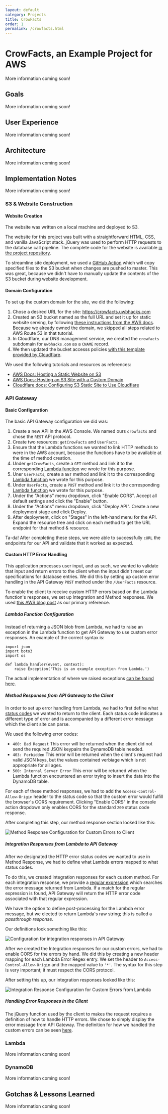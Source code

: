 ```yaml
---
layout: default
category: Projects
title: CrowFacts
order: 1
permalink: /crowfacts.html
---
```


# CrowFacts, an Example Project for AWS

More information coming soon!

## Goals

More information coming soon!

## User Experience

More information coming soon!

## Architecture

More information coming soon!

## Implementation Notes

More information coming soon!

### S3 & Website Construction

#### Website Creation

The website was written on a local machine and deployed to S3.

The website for this project was built with a straightforward HTML, 
CSS, and vanilla JavaScript stack. jQuery was used to perform HTTP 
requests to the database call pipeline. The complete code for the 
website is available [in the project repository](https://github.com/UWB-ACM/crowfacts/tree/master/website).

To streamline site deployment, we used a [GitHub Action](https://github.com/marketplace/actions/s3-sync) 
which will copy specified files to the S3 bucket when changes are 
pushed to master. This was great, because we didn't have to manually 
update the contents of the S3 bucket during website development.

#### Domain Configuration

To set up the custom domain for the site, we did the following:

1. Chose a desired URL for the site: https://crowfacts.uwbhacks.com
2. Created an S3 bucket named as the full URL and set it up for static website 
   serving, by following [these instructions from the AWS docs](https://docs.aws.amazon.com/AmazonS3/latest/dev/website-hosting-custom-domain-walkthrough.html).
   Because we already owned the domain, we skipped all steps related to 
   AWS Route 53 in that tutorial.
3. In Cloudflare, our DNS management service, we created the `crowfacts` 
   subdomain for `uwbhacks.com` as a `CNAME` record.
4. We then updated the bucket accesss policies [with this template 
  provided by Cloudflare](https://support.cloudflare.com/hc/en-us/articles/360037983412-Configuring-an-Amazon-Web-Services-static-site-to-use-Cloudflare#77nNxWyQf69T1a78gPlCi9).

We used the following tutorials and resources as references:

* [AWS Docs: Hosting a Static Website on S3](https://docs.aws.amazon.com/AmazonS3/latest/dev/WebsiteHosting.html)
* [AWS Docs: Hosting an S3 Site with a Custom Domain](https://docs.aws.amazon.com/AmazonS3/latest/dev/website-hosting-custom-domain-walkthrough.html)
* [Cloudflare docs: Configuring S3 Static Site to Use Cloudflare](https://support.cloudflare.com/hc/en-us/articles/360037983412-Configuring-an-Amazon-Web-Services-static-site-to-use-Cloudflare)

### API Gateway

#### Basic Configuration

The basic API Gateway configuration we did was:

1. Create a new API in the AWS Console. We named ours `crowfacts` and 
   chose the `REST` API protocol.
2. Create two resources: `getCrowFacts` and `UserFacts`.
3. Ensure that the Lambda functions we wanted to link HTTP methods to 
   were in the AWS account, because the functions have to be available 
   at the time of method creation.
4. Under `getCrowFacts`, create a `GET` method and link it to the 
   corresponding [Lambda function](https://github.com/UWB-ACM/crowfacts/blob/master/lambda_species/lambda_function.py) 
   we wrote for this purpose.
5. Uner `UserFacts`, create a `GET` method and link it to the corresponding 
   [Lambda function](https://github.com/UWB-ACM/crowfacts/tree/master/lambda_get_user_facts)
   we wrote for this purpose.
6. Under `UserFacts`, create a `POST` method and link it to the corresponding 
   [Lambda function](https://github.com/UWB-ACM/crowfacts/blob/master/lambda_put_user_fact/lambda_function.py) 
   we wrote for this purpose.
7. Under the "Actions" menu dropdown, click "Enable CORS". Accept all default 
   settings and click the "Enable" button.
8. Under the "Actions" menu dropdown, click "Deploy API". Create a new 
   deployment stage and click Deploy.
9. After deployment, click on "Stages" in the left-hand menu for the API. 
   Expand the resource tree and click on each method to get the URL endpoint 
   for that method & resource.

Ta-da! After completing these steps, we were able to successfully `cURL` the 
endpoints for our API and validate that it worked as expected.

#### Custom HTTP Error Handling

This application processes user input, and as such, we wanted to validate 
that input and return errors to the client when the input didn't meet our 
specifications for database entries. We did this by setting up custom error 
handling in the API Gateway `POST` method under the `/UserFacts` resource.

To enable the client to receive custom HTTP errors based on the Lambda 
function's responses, we set up Integration and Method responses.
We used [this AWS blog post](https://aws.amazon.com/blogs/compute/error-handling-patterns-in-amazon-api-gateway-and-aws-lambda/) 
as our primary reference.

##### Lambda Function Configuration

Instead of returning a JSON blob from Lambda, we had to raise an exception 
in the Lambda function to get API Gateway to use custom error responses.
An example of the correct syntax is:

```python3
import json
import boto3
import os

def lambda_handler(event, context):
    raise Exception('This is an example exception from Lambda.')
```

The actual implementation of where we raised exceptions [can be found 
here](https://github.com/UWB-ACM/crowfacts/blob/master/lambda_put_user_fact/lambda_function.py#L5).

##### Method Responses from API Gateway to the Client

In order to set up error handling from Lambda, we had to first define 
what [status codes](https://en.wikipedia.org/wiki/List_of_HTTP_status_codes) 
we wanted to return to the client. Each status code indicates a different 
type of error and is accompanied by a different error message which 
the client site can parse.

We used the following error codes:

* `400: Bad Request`
  This error will be returned when the client did not send the required 
  JSON keypairs the DynamoDB table needed.
* `403: Forbidden`
  This error will be returned when the client's request had valid JSON 
  keys, but the values contained verbiage which is not appropriate for all 
  ages.
* `500: Internal Server Error`
  This error will be returned when the Lambda function encountered an 
  error trying to insert the data into the DynamoDB table.

For each of these method responses, we had to add the `Access-Control-Allow-Origin` 
header to the status code so that the custom error would fulfill the 
browser's CORS requirement. Clicking "Enable CORS" in the console action 
dropdown only enables CORS for the standard `200` status code response.

After completing this step, our method response section looked like this:

![Method Response Configuration for Custom Errors to Client](/assets/custom_error_method_headers.png)

##### Integration Responses from Lambda to API Gateway

After we designated the HTTP error status codes we wanted to use in 
Method Response, we had to define what Lambda errors mapped to what 
status codes.

To do this, we created integration responses for each custom method. 
For each integration response, we provide a [regular 
expression](https://en.wikipedia.org/wiki/Regular_expression) which 
searches the error message returned from Lambda. If a match for the 
regular expression is found, API Gateway will return the HTTP error code 
associated with that regular expression.

We have the option to define post-processing for the Lambda error message, 
but we elected to return Lambda's raw string; this is called a _passthrough 
response_.

Our definitions look something like this:

![Configuration for integration responses in API Gateway](/assets/integ_response_setup_with_regex.png)

After we created the Integration responses for our custom errors, we had 
to enable CORS for the errors by hand. We did this by creating a new 
header mapping for each Lambda Error Regex entry. We set the header to 
`Access-Control-Allow-Origin` and the mapped value to `'*'`. The syntax 
for this step is very important; it must respect the CORS protocol.

After setting this up, our integration responses looked like this:

![Integration Response Configuration for Custom Errors from Lambda](/assets/custom_error_integration_headers.png)

##### Handling Error Responses in the Client

The jQuery function used by the client to makes the request requires a 
definition of how to handle HTTP errors. We chose to simply display the 
error message from API Gateway. The definition for how we handled 
the custom errors can be seen 
[here](https://github.com/UWB-ACM/crowfacts/blob/master/website/scripts/dynamo.js#L74).

### Lambda

More information coming soon!

### DynamoDB

More information coming soon!

## Gotchas & Lessons Learned

More information coming soon!

